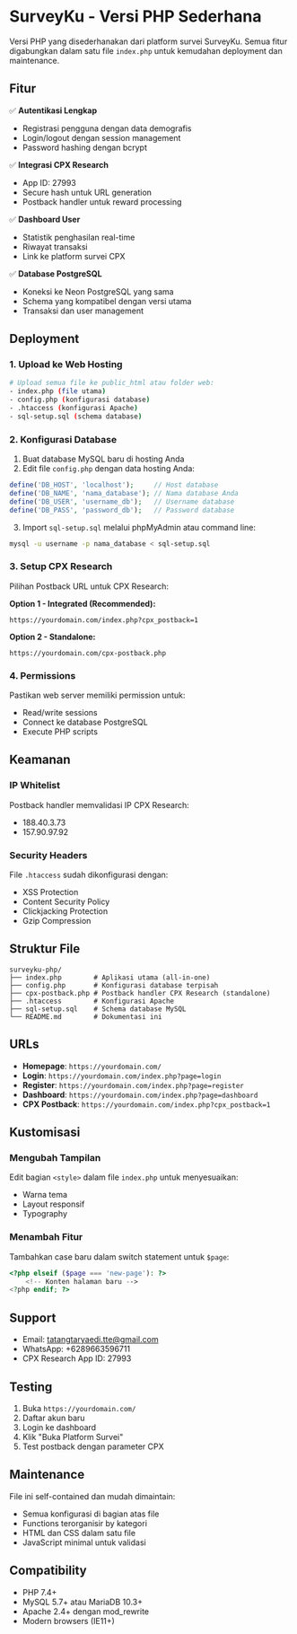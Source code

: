 # SurveyKu - Versi PHP Sederhana

Versi PHP yang disederhanakan dari platform survei SurveyKu. Semua fitur digabungkan dalam satu file `index.php` untuk kemudahan deployment dan maintenance.

## Fitur

✅ **Autentikasi Lengkap**
- Registrasi pengguna dengan data demografis
- Login/logout dengan session management
- Password hashing dengan bcrypt

✅ **Integrasi CPX Research**
- App ID: 27993
- Secure hash untuk URL generation
- Postback handler untuk reward processing

✅ **Dashboard User**
- Statistik penghasilan real-time
- Riwayat transaksi
- Link ke platform survei CPX

✅ **Database PostgreSQL**
- Koneksi ke Neon PostgreSQL yang sama
- Schema yang kompatibel dengan versi utama
- Transaksi dan user management

## Deployment

### 1. Upload ke Web Hosting
```bash
# Upload semua file ke public_html atau folder web:
- index.php (file utama)
- config.php (konfigurasi database)
- .htaccess (konfigurasi Apache)
- sql-setup.sql (schema database)
```

### 2. Konfigurasi Database
1. Buat database MySQL baru di hosting Anda
2. Edit file `config.php` dengan data hosting Anda:
```php
define('DB_HOST', 'localhost');     // Host database
define('DB_NAME', 'nama_database'); // Nama database Anda
define('DB_USER', 'username_db');   // Username database
define('DB_PASS', 'password_db');   // Password database
```

3. Import `sql-setup.sql` melalui phpMyAdmin atau command line:
```bash
mysql -u username -p nama_database < sql-setup.sql
```

### 3. Setup CPX Research
Pilihan Postback URL untuk CPX Research:

**Option 1 - Integrated (Recommended):**
```
https://yourdomain.com/index.php?cpx_postback=1
```

**Option 2 - Standalone:**
```
https://yourdomain.com/cpx-postback.php
```

### 4. Permissions
Pastikan web server memiliki permission untuk:
- Read/write sessions
- Connect ke database PostgreSQL
- Execute PHP scripts

## Keamanan

### IP Whitelist
Postback handler memvalidasi IP CPX Research:
- 188.40.3.73
- 157.90.97.92

### Security Headers
File `.htaccess` sudah dikonfigurasi dengan:
- XSS Protection
- Content Security Policy
- Clickjacking Protection
- Gzip Compression

## Struktur File

```
surveyku-php/
├── index.php        # Aplikasi utama (all-in-one)
├── config.php       # Konfigurasi database terpisah
├── cpx-postback.php # Postback handler CPX Research (standalone)
├── .htaccess        # Konfigurasi Apache
├── sql-setup.sql    # Schema database MySQL
└── README.md        # Dokumentasi ini
```

## URLs

- **Homepage**: `https://yourdomain.com/`
- **Login**: `https://yourdomain.com/index.php?page=login`
- **Register**: `https://yourdomain.com/index.php?page=register`
- **Dashboard**: `https://yourdomain.com/index.php?page=dashboard`
- **CPX Postback**: `https://yourdomain.com/index.php?cpx_postback=1`

## Kustomisasi

### Mengubah Tampilan
Edit bagian `<style>` dalam file `index.php` untuk menyesuaikan:
- Warna tema
- Layout responsif
- Typography

### Menambah Fitur
Tambahkan case baru dalam switch statement untuk `$page`:
```php
<?php elseif ($page === 'new-page'): ?>
    <!-- Konten halaman baru -->
<?php endif; ?>
```

## Support

- Email: tatangtaryaedi.tte@gmail.com
- WhatsApp: +6289663596711
- CPX Research App ID: 27993

## Testing

1. Buka `https://yourdomain.com/`
2. Daftar akun baru
3. Login ke dashboard
4. Klik "Buka Platform Survei"
5. Test postback dengan parameter CPX

## Maintenance

File ini self-contained dan mudah dimaintain:
- Semua konfigurasi di bagian atas file
- Functions terorganisir by kategori
- HTML dan CSS dalam satu file
- JavaScript minimal untuk validasi

## Compatibility

- PHP 7.4+
- MySQL 5.7+ atau MariaDB 10.3+
- Apache 2.4+ dengan mod_rewrite
- Modern browsers (IE11+)